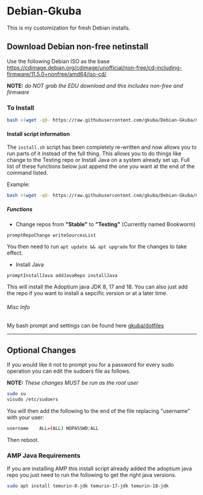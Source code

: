 # Debian-Gkuba

This is my customization for fresh Debian installs.

## Download Debian non-free netinstall

Use the following Debian ISO as the base <https://cdimage.debian.org/cdimage/unofficial/non-free/cd-including-firmware/11.5.0+nonfree/amd64/iso-cd/>

__NOTE:__ _do NOT grab the EDU download and this includes non-free and firmware_

### To Install

```bash
bash <(wget -qO- https://raw.githubusercontent.com/gkuba/Debian-Gkuba/main/install.sh)
```

#### Install script information

The `install.sh` script has been completely re-written and now allows you to run parts of it instead of the full thing.
This allows you to do things like change to the Testing repo or Install Java on a system already set up.
Full list of these functions below just append the one you want at the end of the command listed.

Example:

```bash
bash <(wget -qO- https://raw.githubusercontent.com/gkuba/Debian-Gkuba/main/install.sh) addJavaRepo
```

##### Functions

- Change repos from **"Stable"** to **"Testing"** (Currently named Bookworm)

```text
promptRepoChange writeSourcesList
```

You then need to run `apt update && apt upgrade` for the changes to take effect.

- Install Java

```text
promptInstallJava addJavaRepo installJava
```

This will install the Adoptium java JDK 8, 17 and 18.
You can also just add the repo if you want to install a sepcific version or at a later time.

###### Misc Info

My bash prompt and settings can be found here [gkuba/dotfiles][gkuba/dotfiles]

[gkuba/dotfiles]: https://github.com/gkuba/dotfiles

___

## Optional Changes

If you would like it not to prompt you for a password for every sudo operation you can edit the sudoers file as follows.

__NOTE:__ _These changes MUST be run as the root user_

```bash
sudo su
visudo /etc/sudoers
```

You will then add the following to the end of the file replacing "username" with your user:

```bash
username    ALL=(ALL) NOPASSWD:ALL
```

Then reboot.

### AMP Java Requirements

If you are installing AMP this install script already added the adoptium java repo you just need to run the following to get the right java versions.

```bash
sudo apt install temurin-8-jdk temurin-17-jdk temurin-18-jdk
```
